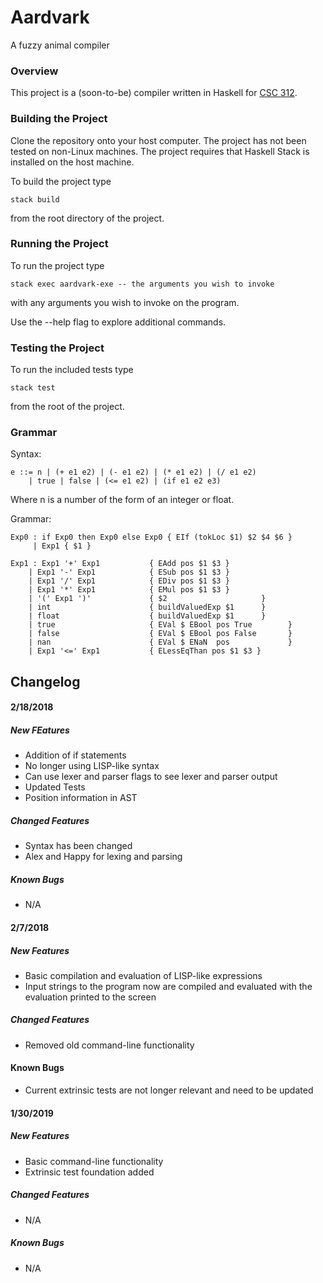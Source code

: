 # Aardvark
A fuzzy animal compiler

### Overview
This project is a (soon-to-be) compiler written in Haskell for [CSC 312](http://www.cs.grinnell.edu/~osera/courses/csc312/18sp).

### Building the Project
Clone the repository onto your host computer. The project has not been tested on non-Linux machines. The project requires that Haskell Stack is installed on the host machine.

To build the project type
```
stack build
```
from the root directory of the project.

### Running the Project
To run the project type
```
stack exec aardvark-exe -- the arguments you wish to invoke
```
with any arguments you wish to invoke on the program.

Use the --help flag to explore additional commands.

### Testing the Project
To run the included tests type
```
stack test
```
from the root of the project.

### Grammar

Syntax:
```
e ::= n | (+ e1 e2) | (- e1 e2) | (* e1 e2) | (/ e1 e2)
    | true | false | (<= e1 e2) | (if e1 e2 e3)
```

Where n is a number of the form of an integer or float.

Grammar:
```
Exp0 : if Exp0 then Exp0 else Exp0 { EIf (tokLoc $1) $2 $4 $6 }
     | Exp1 { $1 }

Exp1 : Exp1 '+' Exp1           { EAdd pos $1 $3 }
    | Exp1 '-' Exp1            { ESub pos $1 $3 }
    | Exp1 '/' Exp1            { EDiv pos $1 $3 }
    | Exp1 '*' Exp1            { EMul pos $1 $3 }
    | '(' Exp1 ')'             { $2                     }
    | int                      { buildValuedExp $1      }
    | float                    { buildValuedExp $1      }
    | true                     { EVal $ EBool pos True        }
    | false                    { EVal $ EBool pos False       }
    | nan                      { EVal $ ENaN  pos             }
    | Exp1 '<=' Exp1           { ELessEqThan pos $1 $3 }
```

## Changelog

#### 2/18/2018
##### New FEatures
- Addition of if statements
- No longer using LISP-like syntax
- Can use lexer and parser flags to see lexer and parser output
- Updated Tests
- Position information in AST

##### Changed Features
- Syntax has been changed
- Alex and Happy for lexing and parsing

##### Known Bugs
- N/A

#### 2/7/2018
##### New Features
- Basic compilation and evaluation of LISP-like expressions
- Input strings to the program now are compiled and evaluated with the evaluation printed to the screen

##### Changed Features
- Removed old command-line functionality

#### Known Bugs
- Current extrinsic tests are not longer relevant and need to be updated

#### 1/30/2019
##### New Features
- Basic command-line functionality
- Extrinsic test foundation added
##### Changed Features
- N/A
##### Known Bugs
- N/A
